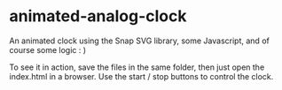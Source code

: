 # animated-analog-clock
An animated clock using the Snap SVG library, some Javascript, and of course some logic : )

To see it in action, save the files in the same folder, then just open the index.html in a browser.
Use the start / stop buttons to control the clock.
